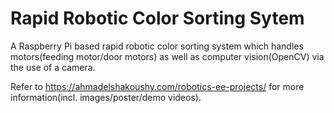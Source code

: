 # Rapid Robotic Color Sorting Sytem
A Raspberry Pi based rapid robotic color sorting system which handles motors(feeding motor/door motors) as well as computer vision(OpenCV) via the use of a camera.

Refer to https://ahmadelshakoushy.com/robotics-ee-projects/ for more information(incl. images/poster/demo videos).
